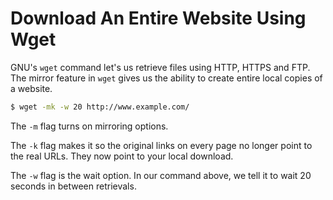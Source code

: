 # Download An Entire Website Using Wget

GNU's `wget` command let's us retrieve files using HTTP, HTTPS and FTP. The mirror feature in `wget` gives us the ability to create entire local copies of a website.

```bash
$ wget -mk -w 20 http://www.example.com/
```
The `-m` flag turns on mirroring options.

The `-k` flag makes it so the original links on every page no longer point to the real URLs. They now point to your local download.

The `-w` flag is the wait option. In our command above, we tell it to wait 20 seconds in between retrievals.
